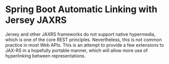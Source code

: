 # Spring Boot Automatic Linking with Jersey JAXRS

Jersey and other JAXRS frameworks do not support native hypermedia, which is one of the core REST principles. Nevertheless, this is not common practice in most Web APIs. This is an attempt to provide a few extensions to JAX-RS in a hopefully portable manner, which will allow more use of hyperlinking between representations.
